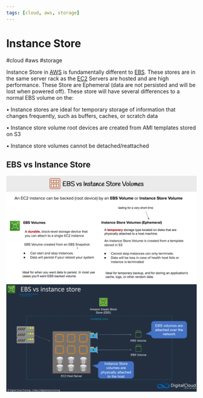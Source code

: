 ```yaml
---
tags: [cloud, aws, storage]
---
```

# Instance Store
#cloud #aws #storage 

Instance Store in [AWS](Cloud%20Computing/AWS/AWS.md) is fundamentally different to [EBS](Cloud%20Computing/AWS/Storage/EBS.md). These stores are in the same server rack as the [EC2](Cloud%20Computing/AWS/Compute/EC2.md) Servers are hosted and are high performance.  These Store are Ephemeral (data are not persisted and will be lost when powered off). These store will have several differences to a normal EBS volume on the:

• Instance stores are ideal for temporary storage of information that changes frequently, such as buffers, caches, or scratch data 

• Instance store volume root devices are created from AMI templates stored on S3 

• Instance store volumes cannot be detached/reattached

## EBS vs Instance Store
![](Attachments/Pasted%20image%2020230308225409.png)
![](Attachments/Pasted%20image%2020230308224841.png)

